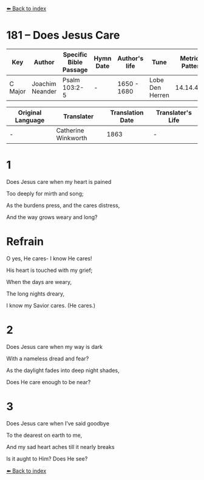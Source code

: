 [⬅️ Back to index](../README.md)

# 181 – Does Jesus Care

Key | Author   | Specific Bible Passage     |Hymn Date |Author's life |Tune |Metrical Pattern   |Composer/Source                                                                                        
-- | --------- | ---------------------------|----------|--------------|-----|-------------------|-------------   
C Major  | Joachim Neander      | Psalm 103:2-5 | -  | 1650 - 1680 | Lobe Den Herren | 14.14.4.7.8 | Chorale Book for England, 1863 

Original Language | Translater | Translation Date   | Translater's Life     
----------------- | --------- | --------------------|-------------   
\-  | Catherine Winkworth      | 1863 | -  | 1827 - 1878 



# 1

Does Jesus care when my heart is pained

Too deeply for mirth and song;

As the burdens press, and the cares distress,

And the way grows weary and long?



# Refrain

O yes, He cares- I know He cares!

His heart is touched with my grief;

When the days are weary,

The long nights dreary,

I know my Savior cares. (He cares.)



# 2

Does Jesus care when my way is dark

With a nameless dread and fear?

As the daylight fades into deep night shades,

Does He care enough to be near?



# 3

Does Jesus care when I’ve said goodbye

To the dearest on earth to me,

And my sad heart aches till it nearly breaks ­

Is it aught to Him? Does He see?

[⬅️ Back to index](../README.md)
